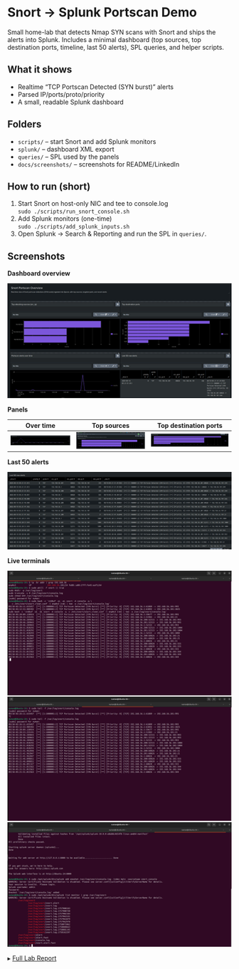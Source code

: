 # Snort → Splunk Portscan Demo

Small home-lab that detects Nmap SYN scans with Snort and ships the alerts into Splunk.
Includes a minimal dashboard (top sources, top destination ports, timeline, last 50 alerts),
SPL queries, and helper scripts.

## What it shows
- Realtime “TCP Portscan Detected (SYN burst)” alerts
- Parsed IP/ports/proto/priority
- A small, readable Splunk dashboard

## Folders
- `scripts/` – start Snort and add Splunk monitors
- `splunk/` – dashboard XML export
- `queries/` – SPL used by the panels
- `docs/screenshots/` – screenshots for README/LinkedIn

## How to run (short)
1) Start Snort on host-only NIC and tee to console.log  
   `sudo ./scripts/run_snort_console.sh`
2) Add Splunk monitors (one-time)  
   `sudo ./scripts/add_splunk_inputs.sh`
3) Open Splunk → Search & Reporting and run the SPL in `queries/`.

## Screenshots

**Dashboard overview**

![Dashboard](docs/screenshots/dashboard-overview.png)

**Panels**

| Over time | Top sources | Top destination ports |
|---|---|---|
| ![Over time](docs/screenshots/panel-over-time.png) | ![Top sources](docs/screenshots/panel-top-src.png) | ![Top dst port](docs/screenshots/panel-top-dst-port.png) |

**Last 50 alerts**

![Last 50](docs/screenshots/panel-last-50.png)

**Live terminals**

![Snort running](docs/screenshots/terminal-snort-running.jpg)
![Tail console](docs/screenshots/terminal-tail-console.jpg)
![Splunk monitors](docs/screenshots/terminal-splunk-monitors.png)

▸ [Full Lab Report](docs/REPORT.md)

